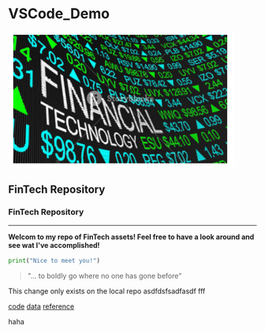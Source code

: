 # VSCode_Demo

![image](2.6.3_Capture.PNG)

## FinTech Repository
### FinTech Repository
---
**Welcom to my repo of FinTech assets! Feel free to have a look around and see wat I've accomplished!**

```python
print("Nice to meet you!")
```

> "... to boldly go where no one has gone before"

This change only exists on the local repo
asdfdsfsadfasdf
fff

[code](code)
[data](data)
[reference](reference)

haha


